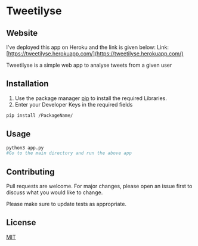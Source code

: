# Tweetilyse

## Website
I've deployed this app on Heroku and the link is given below:
Link: [https://tweetilyse.herokuapp.com/](https://tweetilyse.herokuapp.com/)

Tweetilyse is a simple web app to analyse tweets from a given user

## Installation

1. Use the package manager [pip](https://pip.pypa.io/en/stable/) to install the required Libraries.
2. Enter your Developer Keys in the required fields

```bash
pip install /PackageName/
```

## Usage

```python
python3 app.py 
#Go to the main directory and run the above app
```

## Contributing
Pull requests are welcome. For major changes, please open an issue first to discuss what you would like to change.

Please make sure to update tests as appropriate.

## License
[MIT](https://choosealicense.com/licenses/mit/)
